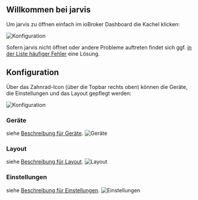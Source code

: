 ## Willkommen bei jarvis

Um jarvis zu öffnen einfach im ioBroker Dashboard die Kachel klicken:

![Konfiguration](https://raw.githubusercontent.com/Zefau/ioBroker.jarvis/master/docs/xx-Home-ioBroker-Dashboard.png)


Sofern jarvis nicht öffnet oder andere Probleme auftreten findet sich ggf. [in der Liste häufiger Fehler](./de-ListOfIssues) eine Lösung.


## Konfiguration

Über das Zahnrad-Icon (über die Topbar rechts oben) können die Geräte, die Einstellungen und das Layout gepflegt werden: 

![Konfiguration](https://raw.githubusercontent.com/Zefau/ioBroker.jarvis/master/docs/xx-Home-Settings-Button.png)

### Geräte
siehe [Beschreibung für Geräte](./de-Devices).
![Geräte](https://raw.githubusercontent.com/Zefau/ioBroker.jarvis/master/docs/xx-Home-Devices.png)

### Layout
siehe [Beschreibung für Layout](./de-Layout).
![Layout](https://raw.githubusercontent.com/Zefau/ioBroker.jarvis/master/docs/xx-Home-Layout.png)

### Einstellungen
siehe [Beschreibung für Einstellungen](./de-Settings).
![Einstellungen](https://raw.githubusercontent.com/Zefau/ioBroker.jarvis/master/docs/xx-Home-Settings.png)
